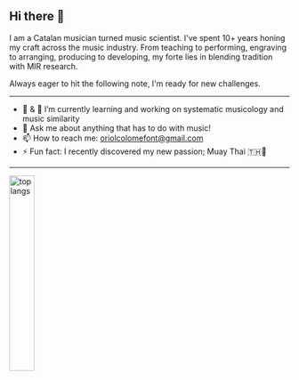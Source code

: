 ## Hi there 👋
I am a Catalan musician turned music scientist. I've spent 10+ years honing my craft across the music industry. From teaching to performing, engraving to arranging, producing to developing, my forte lies in blending tradition with MIR research. 

Always eager to hit the following note, I'm ready for new challenges.

---

- 🔭 & 🌱 I’m currently learning and working on systematic musicology and music similarity
- 💬 Ask me about anything that has to do with music!
- 📫 How to reach me: oriolcolomefont@gmail.com
- ⚡ Fun fact: I recently discovered my new passion; Muay Thai 🇹🇭🙏

---

<img alt="top langs" align="left" width ="30%" src="https://github-readme-stats.vercel.app/api/top-langs/?username=oriolcolomefont&show_icons=true"/>
